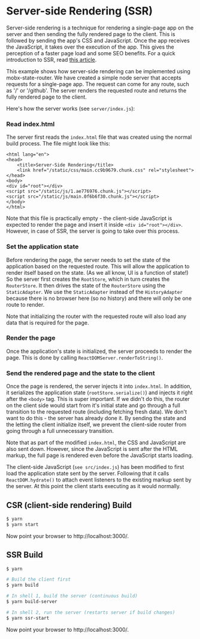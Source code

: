 Server-side Rendering (SSR)
===========================

Server-side rendering is a technique for rendering a single-page app on the server and then sending the fully rendered page to the client. This is followed by sending the app's CSS and JavaScript. Once the app receives the JavaScript, it takes over the execution of the app. This gives the perception of a faster page load and some SEO benefits. For a quick introduction to SSR, read [this article](https://alligator.io/react/server-side-rendering/).

This example shows how server-side rendering can be implemented using mobx-state-router. We have created a simple node server that accepts requests for a single-page app. The request can come for any route, such as '/' or '/github'. The server renders the requested route and returns the fully rendered page to the client.

Here's how the server works (see `server/index.js`):

### Read index.html
The server first reads the `index.html` file that was created using the normal build process. The file might look like this:

```
<html lang="en">
<head>
    <title>Server-Side Rendering</title>
    <link href="/static/css/main.cc9b9679.chunk.css" rel="stylesheet">
</head>
<body>
<div id="root"></div>
<script src="/static/js/1.ae776976.chunk.js"></script>
<script src="/static/js/main.0f6b6f30.chunk.js"></script>
</body>
</html>
```

Note that this file is practically empty - the client-side JavaScript is expected to render the page and insert it inside `<div id="root"></div>`. However, in case of SSR, the server is going to take over this process.

### Set the application state
Before rendering the page, the server needs to set the state of the application based on the requested route. This will allow the application to render itself based on the state. (As we all know, UI is a function of state!) So the server first creates the `RootStore`, which in turn creates the `RouterStore`. It then drives the state of the `RouterStore` using the `StaticAdapter`. We use the `StaticAdapter` instead of the `HistoryAdapter` because there is no browser here (so no history) and there will only be one route to render.
 
Note that initializing the router with the requested route will also load any data that is required for the page.

### Render the page
Once the application's state is initialized, the server proceeds to render the page. This is done by calling `ReactDOMServer.renderToString()`.

### Send the rendered page and the state to the client
Once the page is rendered, the server injects it into `index.html`. In addition, it serializes the application state (`rootStore.serialize()`) and injects it right after the `<body>` tag. This is super important. If we didn't do this, the router on the client side would start from it's initial state and go through a full transition to the requested route (including fetching fresh data). We don't want to do this - the server has already done it. By sending the state and the letting the client initialize itself, we prevent the client-side router from going through a full unnecessary transition.

Note that as part of the modified `index.html`, the CSS and JavaScript are also sent down. However, since the JavaScript is sent after the HTML markup, the full page is rendered even before the JavaScript starts loading.

The client-side JavaScript (`see src/index.js`) has been modified to first load the application state sent by the server. Following that it calls `ReactDOM.hydrate()` to attach event listeners to the existing markup sent by the server. At this point the client starts executing as it would normally.

CSR (client-side rendering) Build
---------------------------------
```bash
$ yarn
$ yarn start
```

Now point your browser to http://localhost:3000/.

SSR Build
---------
```bash
$ yarn

# Build the client first
$ yarn build

# In shell 1, build the server (continuous build)
$ yarn build-server

# In shell 2, run the server (restarts server if build changes)
$ yarn ssr-start
```

Now point your browser to http://localhost:3000/.

